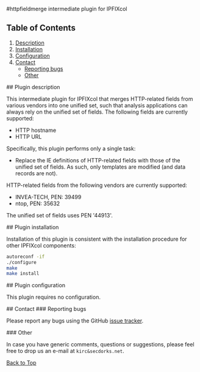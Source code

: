 #<a name="top"></a>httpfieldmerge intermediate plugin for IPFIXcol

## Table of Contents
1.  [Description](#description)
2.  [Installation](#installation)
3.  [Configuration](#configuration)
4.  [Contact](#contact)
    *  [Reporting bugs](#contact_bugs)
    *  [Other](#contact_other)

##<a name="description"></a> Plugin description

This intermediate plugin for IPFIXcol that merges HTTP-related fields from various vendors
into one unified set, such that analysis applications can always rely on the unified
set of fields. The following fields are currently supported:

 - HTTP hostname
 - HTTP URL

 Specifically, this plugin performs only a single task:

 - Replace the IE definitions of HTTP-related fields with those of the unified
        set of fields. As such, only templates are modified (and data records are
        not).

HTTP-related fields from the following vendors are currently supported:

 - INVEA-TECH,    PEN: 39499
 - ntop,          PEN: 35632

The unified set of fields uses PEN '44913'.

##<a name="installation"></a> Plugin installation

Installation of this plugin is consistent with the installation procedure for
other IPFIXcol components:

```sh
autoreconf -if
./configure
make
make install
```

##<a name="configuration"></a> Plugin configuration

This plugin requires no configuration.

##<a name="contact"></a> Contact
###<a name="contact_bugs"></a> Reporting bugs

Please report any bugs using the GitHub [issue tracker](https://github.com/SecDorks/ipfixcol/issues).

###<a name="contact"></a> Other

In case you have generic comments, questions or suggestions, please feel free to drop us an e-mail at `kirc&secdorks.net`.

[Back to Top](#top)
